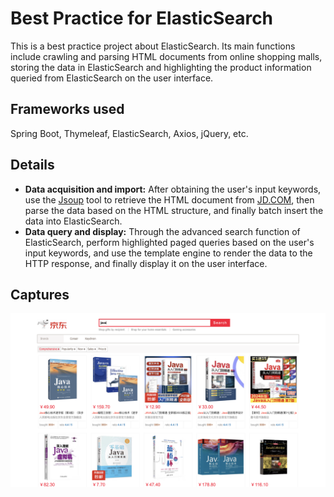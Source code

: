 # Best Practice for ElasticSearch

This is a best practice project about ElasticSearch. Its main functions include crawling and parsing HTML documents from online shopping malls, storing the data in ElasticSearch and highlighting the product information queried from ElasticSearch on the user interface.

## Frameworks used

Spring Boot, Thymeleaf, ElasticSearch, Axios, jQuery, etc.

## Details

- **Data acquisition and import:** After obtaining the user's input keywords, use the [Jsoup](https://jsoup.org/) tool to retrieve the HTML document from [JD.COM](https://global.jd.com/), then parse the data based on the HTML structure, and finally batch insert the data into ElasticSearch.
- **Data query and display:** Through the advanced search function of ElasticSearch, perform highlighted paged queries based on the user's input keywords, and use the template engine to render the data to the HTTP response, and finally display it on the user interface.

## Captures

![display](./images/display.png)
